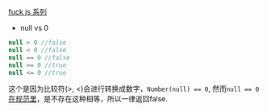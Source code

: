[fuck js 系列](https://github.com/denysdovhan/wtfjs)
- null vs 0

```js
null > 0 //false
null < 0 //false
null == 0 //false
null >= 0 //true
null <= 0 //true
```

这个是因为比较符(>, <)会进行转换成数字，`Number(null) == 0`, 然而`null == 0`[在规范里](http://www.ecma-international.org/ecma-262/5.1/#sec-11.9.3)，是不存在这种相等，所以一律返回false.

